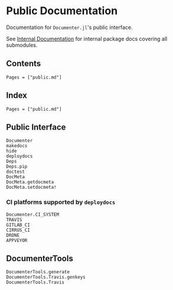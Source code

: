 # Public Documentation

Documentation for `Documenter.jl`'s public interface.

See [Internal Documentation](@ref) for internal package docs covering all submodules.

## Contents

```@contents
Pages = ["public.md"]
```

## Index

```@index
Pages = ["public.md"]
```

## Public Interface

```@docs
Documenter
makedocs
hide
deploydocs
Deps
Deps.pip
doctest
DocMeta
DocMeta.getdocmeta
DocMeta.setdocmeta!
```

### CI platforms supported by `deploydocs`

```@docs
Documenter.CI_SYSTEM
TRAVIS
GITLAB_CI
CIRRUS_CI
DRONE
APPVEYOR
```

## DocumenterTools

```@docs
DocumenterTools.generate
DocumenterTools.Travis.genkeys
DocumenterTools.Travis
```
